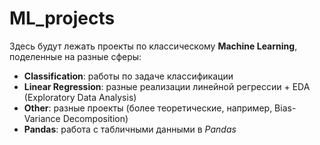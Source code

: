 # ML_projects

Здесь будут лежать проекты по классическому **Machine Learning**, поделенные на разные сферы:
* **Classification**: работы по задаче классификации
* **Linear Regression**: разные реализации линейной регрессии + EDA (Exploratory Data Analysis)
* **Other**: разные проекты (более теоретические, например, Bias-Variance Decomposition)
* **Pandas**: работа с табличными данными в *Pandas*
